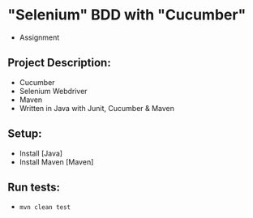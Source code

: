 # "Selenium" BDD with "Cucumber"
* Assignment 


## Project Description:
* Cucumber
* Selenium Webdriver
* Maven
* Written in Java with Junit, Cucumber & Maven


## Setup:
* Install [Java]
* Install Maven [Maven]

## Run tests:
* `mvn clean test` 



